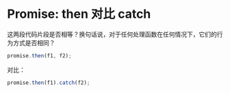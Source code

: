 # Promise: then 对比 catch

这两段代码片段是否相等？换句话说，对于任何处理函数在任何情况下，它们的行为方式是否相同？

```js
promise.then(f1, f2);
```

对比：
```js
promise.then(f1).catch(f2);
```
